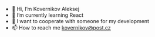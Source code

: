 - 👋 Hi, I’m Kovernikov Aleksej
- 🌱 I’m currently learning React
- 💞️ I want to cooperate with someone for my development
- 📫 How to reach me kovernikov@post.cz

<!---
kovernikov/kovernikov is a ✨ special ✨ repository because its `README.md` (this file) appears on your GitHub profile.
You can click the Preview link to take a look at your changes.
--->
